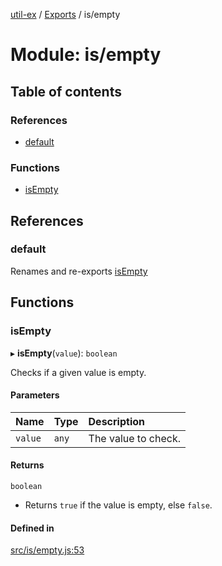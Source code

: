 [util-ex](../README.md) / [Exports](../modules.md) / is/empty

# Module: is/empty

## Table of contents

### References

- [default](is_empty.md#default)

### Functions

- [isEmpty](is_empty.md#isempty)

## References

### default

Renames and re-exports [isEmpty](is_empty.md#isempty)

## Functions

### isEmpty

▸ **isEmpty**(`value`): `boolean`

Checks if a given value is empty.

#### Parameters

| Name | Type | Description |
| :------ | :------ | :------ |
| `value` | `any` | The value to check. |

#### Returns

`boolean`

- Returns `true` if the value is empty, else `false`.

#### Defined in

[src/is/empty.js:53](https://github.com/snowyu/util-ex.js/blob/8b5398b/src/is/empty.js#L53)
